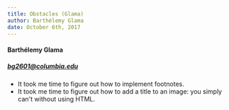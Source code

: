 ```yaml
---
title: Obstacles (Glama)
author: Barthélemy Glama
date: October 6th, 2017
---
```


#### Barthélemy Glama

##### bg2601@columbia.edu

- It took me time to figure out how to implement footnotes.
- It took me time to figure out how to add a title to an image: you simply can't without using HTML.
